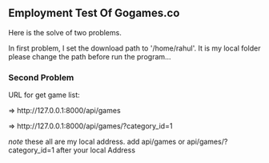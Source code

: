 <h2>Employment Test Of Gogames.co</h2>

Here is the solve of two problems.

In first problem, I set the download path to '/home/rahul'. It is my local folder please change the path before run the program...

<h3>Second Problem</h3>
URL for get game list:
<p>=> http://127.0.0.1:8000/api/games </P>   
<p>=> http://127.0.0.1:8000/api/games/?category_id=1 </p>

*note* these all are my local address. add api/games or api/games/?category_id=1 after your local Address
